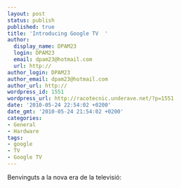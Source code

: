 ```yaml
---
layout: post
status: publish
published: true
title: 'Introducing Google TV  '
author:
  display_name: DPAM23
  login: DPAM23
  email: dpam23@hotmail.com
  url: http://
author_login: DPAM23
author_email: dpam23@hotmail.com
author_url: http://
wordpress_id: 1551
wordpress_url: http://racotecnic.underave.net/?p=1551
date: '2010-05-24 22:54:02 +0200'
date_gmt: '2010-05-24 21:54:02 +0200'
categories:
- General
- Hardware
tags:
- google
- TV
- Google TV
---
```

<p>Benvinguts a la nova era de la televisió:</p>
<p><a href="http://racotecnic.underave.net/wp-content/uploads/2010/05/google-tv.gif"><img style="display:none;" class="aligncenter size-full wp-image-1558" title="google-tv" src="http://racotecnic.underave.net/wp-content/uploads/2010/05/google-tv.gif" alt="" width="289" height="113" /></a></p>
<p><object classid="clsid:d27cdb6e-ae6d-11cf-96b8-444553540000" width="600" height="345" codebase="http://download.macromedia.com/pub/shockwave/cabs/flash/swflash.cab#version=6,0,40,0"><param name="allowFullScreen" value="true" /><param name="allowscriptaccess" value="always" /><param name="src" value="http://www.youtube.com/v/diTpeYoqAhc&amp;hl=en_US&amp;fs=1&amp;" /><param name="allowfullscreen" value="true" /><embed type="application/x-shockwave-flash" width="600" height="345" src="http://www.youtube.com/v/diTpeYoqAhc&amp;hl=en_US&amp;fs=1&amp;" allowscriptaccess="always" allowfullscreen="true"></embed></object></p>

